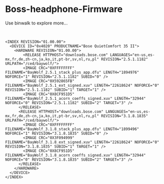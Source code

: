 # Boss-headphone-Firmware

Use binwalk to explore more...

<INDEX REVISION="01.00.00">
  <DEVICE ID="0x4020" PRODUCTNAME="Bose QuietComfort 35 II">
    <HARDWARE REVISION="01.00.00">
      <RELEASE HTTPHOST="downloads.bose.com" LANGUAGES="en-us,es-mx,fr,de,zh-cn,ja,ko,it,pt-br,sv,nl,ru,pl" REVISION="4.5.2.144" URLPATH="/ced/baywolf/">
        <IMAGE CRC="0XFFFFFFFF" FILENAME="BayWolf_4.5.2_stack_plus_app.dfu" LENGTH="1942460" NOFORCE="1" REVISION="4.5.2.144" SUBID="0" />
        <IMAGE CRC="0XC64078AA" FILENAME="BayWolf_4.5.2_ext_signed.xuv" LENGTH="22618624" NOFORCE="0" REVISION="4.5.2.144" SUBID="1" TARGET="1" />
        <IMAGE CRC="0X8CF951D5" FILENAME="BayWolf_4.5.2_acorn_coeffs_signed.xuv" LENGTH="32944" NOFORCE="0" REVISION="4.5.2.144" SUBID="2" TARGET="3" />
      </RELEASE>
    </HARDWARE>
  </DEVICE>
</INDEX>


```
<INDEX REVISION="01.00.00">
  <DEVICE ID="0x4020" PRODUCTNAME="Bose QuietComfort 35 II">
    <HARDWARE REVISION="01.00.00">
        <RELEASE HTTPHOST="downloads.bose.com" LANGUAGES="en-us,es-mx,fr,de,zh-cn,ja,ko,it,pt-br,sv,nl,ru,pl" REVISION="2.5.1.1182" URLPATH="/ced/baywolf/">
        <IMAGE CRC="0XFFFFFFFF" FILENAME="BayWolf_2.5.1_stack_plus_app.dfu" LENGTH="1894976" NOFORCE="1" REVISION="2.5.1.1182" SUBID="0" />
        <IMAGE CRC="0X592865FB" FILENAME="BayWolf_2.5.1_ext_signed.xuv" LENGTH="22618624" NOFORCE="0" REVISION="2.5.1.1182" SUBID="1" TARGET="1" />
        <IMAGE CRC="0X8CF951D5" FILENAME="BayWolf_2.5.1_acorn_coeffs_signed.xuv" LENGTH="32944" NOFORCE="0" REVISION="2.5.1.1182" SUBID="2" TARGET="3" />
      </RELEASE>
      <RELEASE HTTPHOST="downloads.bose.com" LANGUAGES="en-us,es-mx,fr,de,zh-cn,ja,ko,it,pt-br,sv,nl,ru,pl" REVISION="3.1.8.1835" URLPATH="/ced/baywolf/">
        <IMAGE CRC="0XFFFFFFFF" FILENAME="BayWolf_3.1.8_stack_plus_app.dfu" LENGTH="1899496" NOFORCE="1" REVISION="3.1.8.1835" SUBID="0" />
        <IMAGE CRC="0X3F094999" FILENAME="BayWolf_3.1.8_ext_signed.xuv" LENGTH="22618624" NOFORCE="0" REVISION="3.1.8.1835" SUBID="1" TARGET="1" />
        <IMAGE CRC="0X8CF951D5" FILENAME="BayWolf_3.1.8_acorn_coeffs_signed.xuv" LENGTH="32944" NOFORCE="0" REVISION="3.1.8.1835" SUBID="2" TARGET="3" />
      </RELEASE>
    </HARDWARE>
  </DEVICE>
</INDEX>

```
